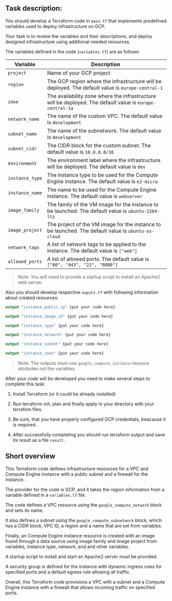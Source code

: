 ## Task description:

You should develop a Terraform code in `main.tf` that implements predefined variables used to deploy infrastructure on GCP.

Your task is to review the variables and their descriptions, and deploy designed infrastructure using additional needed resources.

The variables defined in the code (`variables.tf`) are as follows:

| **Variable**  | **Description** |
| --- | --- |
| `project` | Name of your GCP project  |
| `region` | The GCP region where the infrastructure will be deployed. The default value is `europe-central-1`  |
| `zone`  | The availability zone where the infrastructure will be deployed. The default value is `europe-central-1a`  |
| `network_name`  | The name of the custom VPC. The default value is `development` |
| `subnet_name`  | The name of the subnetwork. The default value is `development` | 
| `subnet_cidr`  | The CIDR block for the custom subnet. The default value is `10.0.0.0/16` |
| `environment`  | The environment label where the infrastructure will be deployed. The default value is `dev`  |
| `instance_type`  | The instance type to be used for the Compute Engine instance. The default value is `e2-micro`  |
| `instance_name`  | The name to be used for the Compute Engine instance. The default value is `webserver`  |
| `image_family`  | The family of the VM image for the instance to be launched. The default value is `ubuntu-2204-lts`  |
| `image_project`  | The project of the VM image for the instance to be launched. The default value is `ubuntu-os-cloud`  |
| `network_tags`  | A list of network tags to be applied to the instance. The default value is `["web"]`  |
| `allowed_ports`  | A list of allowed ports. The default value is `["80", "443", "22", "8080"]`  |

> Note: You will need to provide a startup script to install an Apache2 web server.

Also you should develop respective `ouputs.tf` with following information about created resources: 


```terraform
output "instance_public_ip" {put your code here}

output "instance_image_id" {put your code here}

output "instance_type" {put your code here}

output "instance_network" {put your code here}

output "instance_subnet" {put your code here}

output "instance_zone" {put your code here}
```

> Note: The outputs must use `google_compute_instance` resouce attributes not the variables.

After your code will be developed you need to make several steps to complete this task: 


1. Install Terraform (or it could be already installed)

2. Run terraform init, plan and finally apply in your directory with your terrafom files.

3. Be sure, that you have properly configured GCP credentials, beacause it is required.

4. After successfully completing you should run terraform output and save its result as a file `result`. 

## Short overview

This Terraform code defines infrastructure resources for a VPC and Compute Engine instance with a public subnet and a firewall for the instance.

The provider for the code is GCP, and it takes the region information from a variable defined in a `variables.tf` file.

The code defines a VPC resource using the `google_compute_network` block and sets its name. 

It also defines a subnet using the `google_compute_subnetwork` block, which has a CIDR block, VPC ID, a region and a name that are set from variables.

Finally, an Compute Engine instance resource is created with an image found through a data source using image family and image project from variables, instance type, network, and and other variables.

A startup script to install and start an Apache2 server must be provided. 

A security group is defined for the instance with dynamic ingress rules for specified ports and a default egress rule allowing all traffic.

Overall, this Terraform code provisions a VPC with a subnet and a Compute Engine instance with a firewall that allows incoming traffic on specified ports.
